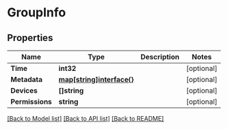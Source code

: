 # GroupInfo

## Properties
Name | Type | Description | Notes
------------ | ------------- | ------------- | -------------
**Time** | **int32** |  | [optional] 
**Metadata** | [**map[string]interface{}**](map[string]interface{}.md) |  | [optional] 
**Devices** | **[]string** |  | [optional] 
**Permissions** | **string** |  | [optional] 

[[Back to Model list]](../README.md#documentation-for-models) [[Back to API list]](../README.md#documentation-for-api-endpoints) [[Back to README]](../README.md)


